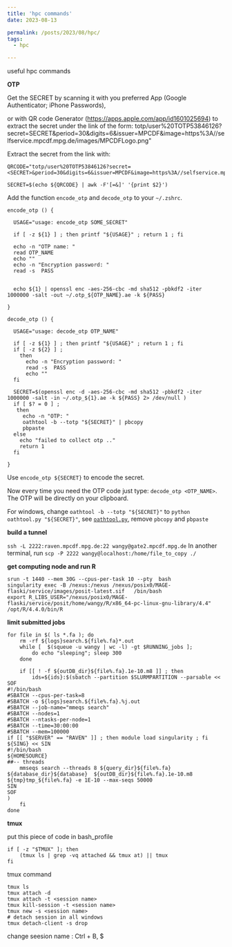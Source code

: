 ```yaml
---
title: 'hpc commands'
date: 2023-08-13

permalink: /posts/2023/08/hpc/
tags:
  - hpc

---
```

useful hpc commands

**OTP**

Get the SECRET by scanning it with you preferred App (Google Authenticator; iPhone Passwords), 

or with QR code Generator (https://apps.apple.com/app/id1601025694) to extract the secret under the link of the form: totp/user%20TOTP53846126?secret=SECRET&period=30&digits=6&issuer=MPCDF&image=https%3A//selfservice.mpcdf.mpg.de/images/MPCDFLogo.png"

Extract the secret from the link with:
```
QRCODE="totp/user%20TOTP53846126?secret=<SECRET>&period=30&digits=6&issuer=MPCDF&image=https%3A//selfservice.mpcdf.mpg.de/images/MPCDFLogo.png"

SECRET=$(echo ${QRCODE} | awk -F'[=&]' '{print $2}')
```

Add the function `encode_otp` and `decode_otp` to your `~/.zshrc`.

```
encode_otp () {

  USAGE="usage: encode_otp SOME_SECRET"

  if [ -z ${1} ] ; then printf "${USAGE}" ; return 1 ; fi

  echo -n "OTP name: "
  read OTP_NAME
  echo ""
  echo -n "Encryption password: "
  read -s  PASS


  echo ${1} | openssl enc -aes-256-cbc -md sha512 -pbkdf2 -iter 1000000 -salt -out ~/.otp_${OTP_NAME}.ae -k ${PASS}

}

decode_otp () {

  USAGE="usage: decode_otp OTP_NAME"

  if [ -z ${1} ] ; then printf "${USAGE}" ; return 1 ; fi
  if [ -z ${2} ] ;
    then
      echo -n "Encryption password: "
      read -s  PASS
      echo ""
  fi

  SECRET=$(openssl enc -d -aes-256-cbc -md sha512 -pbkdf2 -iter 1000000 -salt -in ~/.otp_${1}.ae -k ${PASS} 2> /dev/null )
  if [ $? = 0 ] ;
   then
     echo -n "OTP: "
     oathtool -b --totp "${SECRET}" | pbcopy
     pbpaste
  else
    echo "failed to collect otp .."
    return 1
  fi

}
```

Use `encode_otp ${SECRET}` to encode the secret.

Now every time you need the OTP code just type: `decode_otp <OTP_NAME>`. The OTP will be directly on your clipboard.

For windows, change `oathtool -b --totp "${SECRET}"` to `python oathtool.py "${SECRET}"`, see [`oathtool.py`](https://gist.github.com/fulaibaowang/2ddd43956b88a624d3540246e191df23#file-google-one-time-password), remove `pbcopy` and `pbpaste`

**build a tunnel**

`ssh -L 2222:raven.mpcdf.mpg.de:22 wangy@gate2.mpcdf.mpg.de`
In another terminal, run
`scp -P 2222 wangy@localhost:/home/file_to_copy ./`


**get computing node and run R**

```
srun -t 1440 --mem 30G --cpus-per-task 10 --pty  bash
singularity exec -B /nexus:/nexus /nexus/posix0/MAGE-flaski/service/images/posit-latest.sif   /bin/bash
export R_LIBS_USER="/nexus/posix0/MAGE-flaski/service/posit/home/wangy/R/x86_64-pc-linux-gnu-library/4.4"
/opt/R/4.4.0/bin/R
```

**limit submitted jobs**

```
for file in $( ls *.fa ); do
    rm -rf ${logs}search.${file%.fa}*.out
    while [  $(squeue -u wangy | wc -l) -gt $RUNNING_jobs ];
        do echo "sleeping"; sleep 300
    done

    if [[ ! -f ${outDB_dir}${file%.fa}.1e-10.m8 ]] ; then
        ids=${ids}:$(sbatch --partition $SLURMPARTITION --parsable << SOF
#!/bin/bash
#SBATCH --cpus-per-task=8
#SBATCH -o ${logs}search.${file%.fa}.%j.out
#SBATCH --job-name="mmeqs search"
#SBATCH --nodes=1
#SBATCH --ntasks-per-node=1
#SBATCH --time=30:00:00
#SBATCH --mem=100000
if [[ "$SERVER" == "RAVEN" ]] ; then module load singularity ; fi 
${SING} << SIN
#!/bin/bash
${HOMESOURCE}
##-- threads
    mmseqs search --threads 8 ${query_dir}${file%.fa} ${database_dir}${database}  ${outDB_dir}${file%.fa}.1e-10.m8 ${tmp}tmp_${file%.fa} -e 1E-10 --max-seqs 50000
SIN
SOF
)
    fi
done
```

**tmux**

put this piece of code in bash_profile
```
if [ -z "$TMUX" ]; then
    (tmux ls | grep -vq attached && tmux at) || tmux
fi
```

tmux command
```
tmux ls
tmux attach -d
tmux attach -t <session name>
tmux kill-session -t <session name>
tmux new -s <session name>
# detach session in all windows
tmux detach-client -s drop
```

change seesion name : Ctrl + B, $